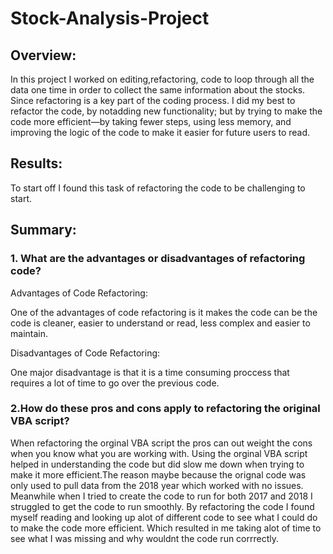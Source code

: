 # Stock-Analysis-Project

## Overview:
In this project I worked on editing,refactoring, code to loop through all the data one time in order to collect the same information about the stocks. Since refactoring is a key part of the coding process. I did my best to refactor the code, by notadding new functionality; but by trying to make the code more efficient—by taking fewer steps, using less memory, and improving the logic of the code to make it easier for future users to read. 

## Results:
To start off I found this task of refactoring the code to be challenging to start.

## Summary:

### 1. What are the advantages or disadvantages of refactoring code?
Advantages of Code Refactoring:

One of the advantages of code refactoring is it makes the code can be the code is cleaner, easier to understand or read, less complex and easier to maintain.

Disadvantages of Code Refactoring:

One major disadvantage is that it is a time consuming proccess that requires a lot of time to go over the previous code. 


### 2.How do these pros and cons apply to refactoring the original VBA script?

When refactoring the orginal VBA script the pros can out weight the cons when you know what you are working with.
Using the orginal VBA script helped in understanding the code but did slow me down when trying to make it more efficient.The reason maybe because the orignal code was only used to pull data from the 2018 year which worked with no issues. Meanwhile when I tried to create the code to run for both 2017 and 2018 I struggled to get the code to run smoothly. By refactoring the code I found myself reading and looking up alot of different code to see what I could do to make the code more efficient. Which resulted in me taking alot of time to see what I was missing and why wouldnt the code run corrrectly. 
